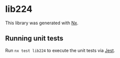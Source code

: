 # lib224

This library was generated with [Nx](https://nx.dev).


## Running unit tests

Run `nx test lib224` to execute the unit tests via [Jest](https://jestjs.io).


